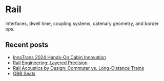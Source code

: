 # Rail

Interfaces, dwell time, coupling systems, catenary geometry, and border ops.

## Recent posts
- [InnoTrans 2024 Hands-On Cabin Innovation](innotrans-2024.md)
- [Rail Engineering: Layered Precision](stadler-2023.md)
- [Rail Acoustics by Design: Commuter vs. Long-Distance Trains](door-2023.md)
- [ÖBB Seats](obb-2024.md)
